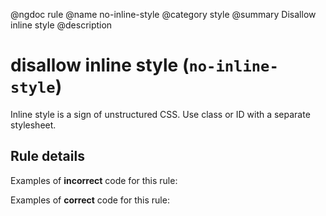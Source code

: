 @ngdoc rule
@name no-inline-style
@category style
@summary Disallow inline style
@description

# disallow inline style (`no-inline-style`)

Inline style is a sign of unstructured CSS. Use class or ID with a separate
stylesheet.

## Rule details

Examples of **incorrect** code for this rule:

<validate name="incorrect" rules="no-inline-style">
    <p style="color: red"></p>
</validate>

Examples of **correct** code for this rule:

<validate name="correct" rules="no-inline-style">
    <p class="error"></p>
</validate>
